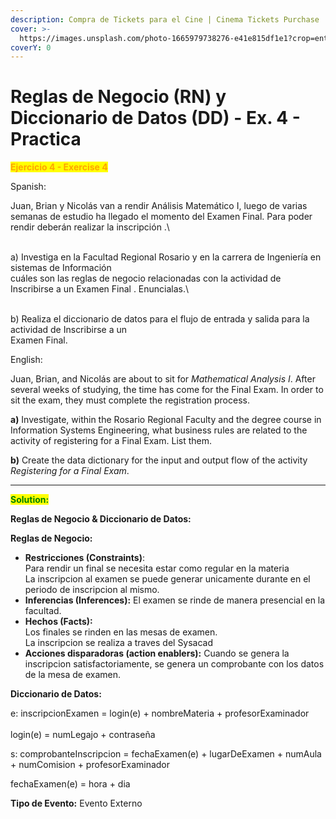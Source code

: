 ```yaml
---
description: Compra de Tickets para el Cine | Cinema Tickets Purchase
cover: >-
  https://images.unsplash.com/photo-1665979738276-e41e815df1e1?crop=entropy&cs=srgb&fm=jpg&ixid=M3wxOTcwMjR8MHwxfHNlYXJjaHw4fHxmaW5hbCUyMGV4YW18ZW58MHx8fHwxNzQ0Mzc2ODU5fDA&ixlib=rb-4.0.3&q=85
coverY: 0
---
```


# Reglas de Negocio (RN) y Diccionario de Datos (DD) - Ex. 4 - Practica

<mark style="color:orange;">**Ejercicio 4 - Exercise 4**</mark>

Spanish:

Juan, Brian y Nicolás van a rendir Análisis Matemático I, luego de varias semanas de estudio ha llegado el&#x20;momento del Examen Final. Para poder rendir deberán realizar la inscripción .\
\
a) Investiga en la Facultad Regional Rosario y en la carrera de Ingeniería en sistemas de Información\
cuáles son las reglas de negocio relacionadas con la actividad de Inscribirse a un Examen Final .&#x20;Enuncialas.\
\
b) Realiza el diccionario de datos para el flujo de entrada y salida para la actividad de Inscribirse a un\
Examen Final.

English:

Juan, Brian, and Nicolás are about to sit for _Mathematical Analysis I_. After several weeks of studying, the time has come for the Final Exam. In order to sit the exam, they must complete the registration process.

**a)** Investigate, within the Rosario Regional Faculty and the degree course in Information Systems Engineering, what business rules are related to the activity of registering for a Final Exam. List them.

**b)** Create the data dictionary for the input and output flow of the activity _Registering for a Final Exam_.

***

<mark style="color:green;">**Solution:**</mark>

**Reglas de Negocio & Diccionario de Datos:**

**Reglas de Negocio:**

* **Restricciones (Constraints)**: \
  Para rendir un final se necesita estar como regular en la materia\
  La inscripcion al examen se puede generar unicamente durante en el periodo de inscripcion al mismo.
* **Inferencias (Inferences):** El examen se rinde de manera presencial en la facultad.&#x20;
* **Hechos (Facts):** \
  Los finales se rinden en las mesas de examen.\
  La inscripcion se realiza a traves del Sysacad
* **Acciones disparadoras (action enablers):**  Cuando se genera la inscripcion satisfactoriamente, se genera un comprobante con los datos de la mesa de examen.&#x20;

**Diccionario de Datos:**

e: inscripcionExamen = login(e) + nombreMateria + profesorExaminador\
\
login(e) = numLegajo + contraseña&#x20;

s: comprobanteInscripcion = fechaExamen(e) + lugarDeExamen + numAula + numComision + profesorExaminador

fechaExamen(e) = hora + dia&#x20;

**Tipo de Evento:** Evento Externo&#x20;
